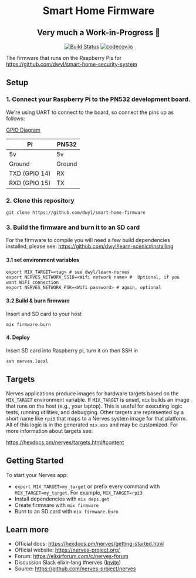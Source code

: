 <div align="center">

# Smart Home Firmware

## Very much a Work-in-Progress 🚧

[![Build Status](https://img.shields.io/travis/com/dwyl/smart-home-firmware/master.svg?style=flat-square)](https://travis-ci.com/dwyl/smart-home-firmware)
[![codecov.io](https://img.shields.io/codecov/c/github/dwyl/smart-home-firmware/master.svg?style=flat-square)](http://codecov.io/github/dwyl/smart-home-firmware?branch=master)

</div>

The firmware that runs on the Raspberry Pis for https://github.com/dwyl/smart-home-security-system

## Setup

### 1. Connect your Raspberry Pi to the PN532 development board.
We're using UART to connect to the board, so connect the pins up as follows:

[GPIO Diagram](https://pinout.xyz/pinout/uart)

| Pi           | PN532 |
|--------------|-------|
5v             | 5v
Ground         | Ground
TXD (GPIO 14)  | RX
RXD (GPIO 15)  | TX

### 2. Clone this repository

```
git clone https://github.com/dwyl/smart-home-firmware
```

### 3. Build the firmware and burn it to an SD card

For the firmware to compile you will need a few build dependencies installed,
please see: https://github.com/dwyl/learn-scenic#installing

#### 3.1 set environment variables
```
export MIX_TARGET=<tag> # see dwyl/learn-nerves
export NERVES_NETWORK_SSID=<Wifi network name> #  Optional, if you want WiFi connection
export NERVES_NETWORK_PSK=<Wifi password> # again, optional
```

#### 3.2 Build & burn firmware
Insert and SD card to your host
```
mix firmware.burn
```

#### 4. Deploy
Insert SD card into Raspberry pi, turn it on then SSH in
```
ssh nerves.local
```

## Targets

Nerves applications produce images for hardware targets based on the
`MIX_TARGET` environment variable. If `MIX_TARGET` is unset, `mix` builds an
image that runs on the host (e.g., your laptop). This is useful for executing
logic tests, running utilities, and debugging. Other targets are represented by
a short name like `rpi3` that maps to a Nerves system image for that platform.
All of this logic is in the generated `mix.exs` and may be customized. For more
information about targets see:

https://hexdocs.pm/nerves/targets.html#content

## Getting Started

To start your Nerves app:
  * `export MIX_TARGET=my_target` or prefix every command with
    `MIX_TARGET=my_target`. For example, `MIX_TARGET=rpi3`
  * Install dependencies with `mix deps.get`
  * Create firmware with `mix firmware`
  * Burn to an SD card with `mix firmware.burn`

## Learn more

  * Official docs: https://hexdocs.pm/nerves/getting-started.html
  * Official website: https://nerves-project.org/
  * Forum: https://elixirforum.com/c/nerves-forum
  * Discussion Slack elixir-lang #nerves ([Invite](https://elixir-slackin.herokuapp.com/))
  * Source: https://github.com/nerves-project/nerves
